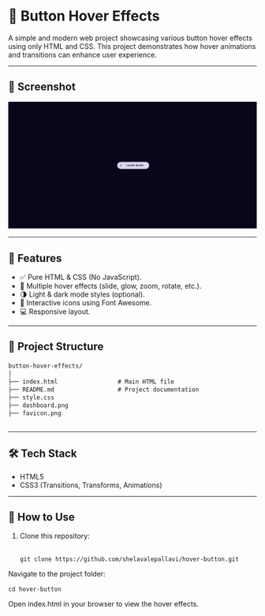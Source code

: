 # 🎯 Button Hover Effects

A simple and modern web project showcasing various button hover effects using only HTML and CSS. This project demonstrates how hover animations and transitions can enhance user experience.

---

## 📸 Screenshot

![Dashboard Screenshot](dashboard.png)

---

## 🚀 Features

- ✅ Pure HTML & CSS (No JavaScript).
- 🎨 Multiple hover effects (slide, glow, zoom, rotate, etc.).
- 🌗 Light & dark mode styles (optional).
- 🧩 Interactive icons using Font Awesome.
- 💻 Responsive layout.

---

## 📁 Project Structure
```
button-hover-effects/
│
├── index.html                 # Main HTML file
├── README.md                  # Project documentation
├── style.css
├── dashboard.png
├── favicon.png


```
---

## 🛠️ Tech Stack

- HTML5
- CSS3 (Transitions, Transforms, Animations)

---

## 🎯 How to Use

1. Clone this repository:
   ```
   
   git clone https://github.com/shelavalepallavi/hover-button.git

   ```
   
Navigate to the project folder:

   ```
   cd hover-button
   ```

Open index.html in your browser to view the hover effects.

